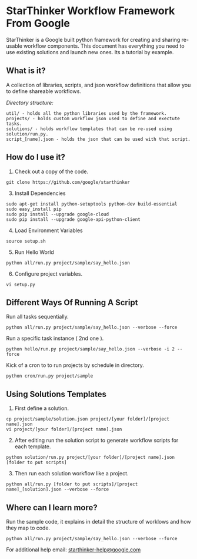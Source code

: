 # StarThinker Workflow Framework From Google

StarThinker is a Google built python framework for creating and sharing re-usable workflow components.
This document has everything you need to use existing solutions and launch new ones.  Its a tutorial by example.

## What is it?

A collection of libraries, scripts, and json workflow definitions that allow you to define shareable workflows.

*Directory structure:*

``` shell
util/ - holds all the python libraries used by the framework.
projects/ - holds custom workflow json used to define and exectute tasks.
solutions/ - holds workflow templates that can be re-used using solution/run.py.
script_[name].json - holds the json that can be used with that script.
```

## How do I use it?

1. Check out a copy of the code.

``` shell
git clone https://github.com/google/starthinker
```

3. Install Dependencies

``` shell
sudo apt-get install python-setuptools python-dev build-essential
sudo easy_install pip
sudo pip install --upgrade google-cloud
sudo pip install --upgrade google-api-python-client
```

4. Load Environment Variables

``` shell
source setup.sh
```

5. Run Hello World

``` shell
python all/run.py project/sample/say_hello.json
```

6. Configure project variables.

``` shell
vi setup.py
```

## Different Ways Of Running A Script

Run all tasks sequentially.
``` shell
python all/run.py project/sample/say_hello.json --verbose --force
```

Run a specific task instance ( 2nd one ).
``` shell
python hello/run.py project/sample/say_hello.json --verbose -i 2 --force
```

Kick of a cron to to run projects by schedule in directory.
``` shell
python cron/run.py project/sample
```

## Using Solutions Templates

1. First define a solution.

``` shell
cp project/sample/solution.json project/[your folder]/[project name].json
vi project/[your folder]/[project name].json
```

2. After editing run the solution script to generate workflow scripts for each template.

``` shell
python solution/run.py project/[your folder]/[project name].json [folder to put scripts]
```

3. Then run each solution workflow like a project.

``` shell
python all/run.py [folder to put scripts]/[project name]_[solution].json --verbose --force
```

## Where can I learn more?

Run the sample code, it explains in detail the structure of worklows and how they map to code.

``` shell
python all/run.py project/sample/say_hello.json --verbose --force
```

For additional help email: starthinker-help@google.com
